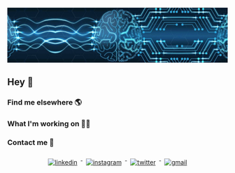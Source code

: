 ![Foto de Capa](images/foto-de-capa.jpeg)

## Hey 👋

### Find me elsewhere 🌎

### What I'm working on 👨‍💻

### Contact me 📱

<p align="center">
  <a href="https://www.linkedin.com/in/gabrielcaussi/">
    <img src="svg/social/linkedin.svg" alt="linkedin" style="vertical-align:top; margin:10px 8px">
  </a>

  <a href="https://www.instagram.com/g_caussi/">
    <img src="svg/social/instagram.svg" alt="instagram" style="vertical-align:top; margin:10px 8px">
  </a>

  <a href="https://www.twitter.com/g_caussi/">
    <img src="svg/social/twitter.svg" alt="twitter" style="vertical-align:top; margin:10px 8px">
  </a>
  
  <a href="https://www.gmail.com/gcaussi">
    <img src="svg/social/gmail.svg" alt="gmail" style="vertical-align:top; margin:10px 8px">
  </a>
</p>


  






<!--
- 🔭 I’m currently working on ...
- 🌱 I’m currently learning ...
- 👯 I’m looking to collaborate on ...
- 🤔 I’m looking for help with ...
- 💬 Ask me about ...
- 📫 How to reach me: ...
- 😄 Pronouns: ...
- ⚡ Fun fact: ...
-->
